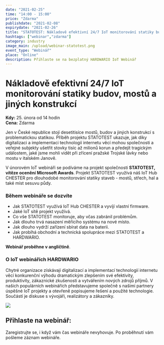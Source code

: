 ```yaml
---
date: "2021-02-25"
time: "14:00 - 15:00"
price: "Zdarma"
publishdate: "2021-02-08"
expirydate: "2021-02-26"
title: "STATOTEST: Nákladově efektivní 24/7 IoT monitorování statiky budov, mostů a jiných konstrukcí"
hashtags: ["webinar","zdarma"]
category: industry
image_main: /upload/webinar-statotest.png
event_type: "Webinář"
place: "Online"
description: Přihlaste se na bezplatný HARDWARIO IoT Webinář
---
```


<div class = "row">
<div class = "col pr-30">

 <h1 class="font-weight-black font-36 font-md-46 pb-20 pb-md-30 font-md-lnh48">Nákladově efektivní 24/7 IoT monitorování statiky budov, mostů a jiných konstrukcí</h1>

<p>
<strong>Kdy:</strong> 25. února od 14 hodin<br/>
<strong>Cena:</strong> Zdarma</p>

<p>Jen v České republice stojí desetitisíce mostů, budov a jiných konstrukcí s problematickou statikou. Příběh projektu STATOTEST ukazuje, jak díky digitalizaci a implementaci technologií internetu věcí mohou společnosti a veřejné subjekty ušetřit stovky tisíc až milionů korun a předejít tragickým událostem, jaké jsme mohli vidět při zřícení pražské Trojské lávky nebo mostu v italském Janově.</p>

<p>V únorovém IoT webináři se podíváme na projekt společnosti <strong>STATOTEST, vítěze ocenění Microsoft Awards</strong>. Projekt STATOTEST využívá náš IoT Hub CHESTER pro dlouhodobé monitorování statiky staveb - mostů, střech, hal a také míst sesuvu půdy.</p>

<h3 class="font-weight-black font-22 font-md-28 pb-10 font-md-lnh32">Během webináře se dozvíte</h3>
<ul>
    <li class = "mb-0 pb-0">Jak STATOTEST využívá IoT Hub CHESTER a vyvíjí vlastní firmware.</li>
    <li class = "mb-0 pb-0">Jaké IoT sítě projekt využívá.</li>
    <li class = "mb-0 pb-0">Co vše STATOTEST monitoruje, aby včas zabránil problémům.</li>
    <li class = "mb-0 pb-0">Jak dlouho trvá nasazení měřícího systému na nové místo.</li>
    <li class = "mb-0 pb-0">Jak dlouho vydrží zařízení sbírat data na baterii.</li>
    <li class = "mb-0 pb-0">Jak probíhá obchodní a technická spolupráce mezi STATOTEST a HARDWARIO.</li> 
</ul>

<p><strong>Webinář proběhne v angličtině</strong>.</p>

<h3 class="font-weight-black font-22 font-md-28 pb-10 font-md-lnh32">O IoT webinářích HARDWARIO</h3>
<p>Chytré organizace získávají digitalizací a implementací technologií internetu věcí konkurenční výhodu dramatickým zlepšením své efektivity, produktivity, zákaznické zkušenosti a vytvářením nových zdrojů příjmů. V našich populárních webinářích představujeme společně s našimi partnery úspěšné IoT projekty a otevřeně popisujeme řešení a použité technologie. Součástí je diskuse s vývojáři, realizátory a zákazníky.</p>

</div>
<div class = "col-12 col-md-5">
<div class = "px-10 py-20 mb-20 shadow">
<img src = "/upload/webinar-statotest-2.png" class = "img-fluid mb-20">
<h2 class = "font-weight-black font-24 font-md-24 mb-20">Přihlaste na webinář:</h2>
<script charset="utf-8" type="text/javascript" src="//js.hsforms.net/forms/shell.js"></script>
<script>
jQuery(window).scroll(function() {
if (!jQuery('.hbspt-form').length) {
hbspt.forms.create({
    portalId: "5453210",
    formId: "936ebce0-55db-4fd1-8f2e-14447d7b7e35"
});
}
});
</script>
<p class = "font-14 font-lnh16">Zaregistrujte se, i když vám čas webináře nevyhovuje. Po proběhnutí vám pošleme záznam webináře.</p>
</div>
</div>
</div>
